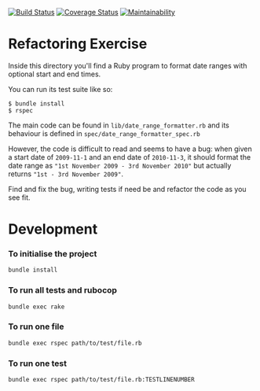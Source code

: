 [![Build Status](https://travis-ci.org/octopusinvitro/refactoring-solution.svg?branch=master)](https://travis-ci.org/octopusinvitro/refactoring-solution)
[![Coverage Status](https://coveralls.io/repos/github/octopusinvitro/refactoring-solution/badge.svg?branch=master)](https://coveralls.io/github/octopusinvitro/refactoring-solution?branch=master)
[![Maintainability](https://api.codeclimate.com/v1/badges/87e616683a802d3d1b64/maintainability)](https://codeclimate.com/github/octopusinvitro/refactoring-solution/maintainability)


#  Refactoring Exercise

Inside this directory you'll find a Ruby program to format date ranges with
optional start and end times.

You can run its test suite like so:

    $ bundle install
    $ rspec

The main code can be found in `lib/date_range_formatter.rb` and its behaviour is
defined in `spec/date_range_formatter_spec.rb`

However, the code is difficult to read and seems to have a bug: when given a
start date of `2009-11-1` and an end date of `2010-11-3`, it should format the
date range as `"1st November 2009 - 3rd November 2010"` but actually returns
`"1st - 3rd November 2009"`.

Find and fix the bug, writing tests if need be and refactor the code as you
see fit.


# Development


### To initialise the project

```bash
bundle install
```


### To run all tests and rubocop

```bash
bundle exec rake
```


### To run one file


```bash
bundle exec rspec path/to/test/file.rb
```


### To run one test

```bash
bundle exec rspec path/to/test/file.rb:TESTLINENUMBER
```
